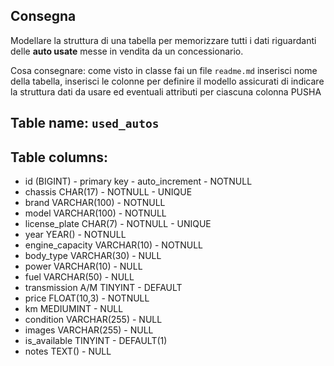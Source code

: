 ## Consegna
Modellare la struttura di una tabella per memorizzare tutti i dati riguardanti delle **auto usate** messe in vendita da un concessionario.

Cosa consegnare:
come visto in classe fai un file `readme.md`
inserisci nome della tabella,
inserisci le colonne per definire il modello
assicurati di indicare la struttura dati da usare ed eventuali attributi per ciascuna colonna
PUSHA

## Table name: `used_autos`

## Table columns:

- id (BIGINT) - primary key - auto_increment - NOTNULL
- chassis CHAR(17) - NOTNULL - UNIQUE
- brand VARCHAR(100) - NOTNULL
- model VARCHAR(100) - NOTNULL
- license_plate CHAR(7) - NOTNULL - UNIQUE
- year YEAR() - NOTNULL
- engine_capacity VARCHAR(10) - NOTNULL
- body_type VARCHAR(30) - NULL
- power VARCHAR(10) - NULL
- fuel VARCHAR(50) - NULL
- transmission A/M TINYINT - DEFAULT
- price FLOAT(10,3) - NOTNULL
- km MEDIUMINT - NULL
- condition VARCHAR(255) - NULL
- images VARCHAR(255) - NULL
- is_available TINYINT - DEFAULT(1)
- notes TEXT() - NULL